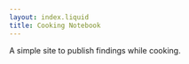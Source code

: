 ```yaml
---
layout: index.liquid
title: Cooking Notebook
---
```


A simple site to publish findings while cooking.
